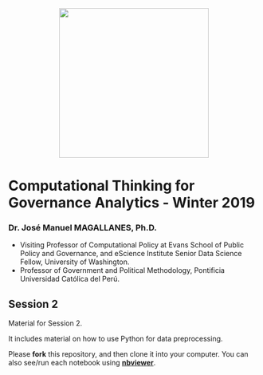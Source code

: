 <center>
<img src="https://i.imgur.com/PdfGGVZ.png" style="width: 300px;"/>
</center>

# Computational Thinking for Governance Analytics - Winter 2019

### Dr. José Manuel MAGALLANES, Ph.D. 
* Visiting Professor of Computational Policy at Evans School of Public Policy and Governance, and eScience Institute Senior Data Science Fellow, University of Washington.
* Professor of Government and Political Methodology, Pontificia Universidad Católica del Perú. 

## Session 2

Material for Session 2.

It includes material on how to use Python for data preprocessing.

Please **fork** this repository, and then clone it into your computer. You can also see/run each notebook using [**nbviewer**](http://nbviewer.jupyter.org).

